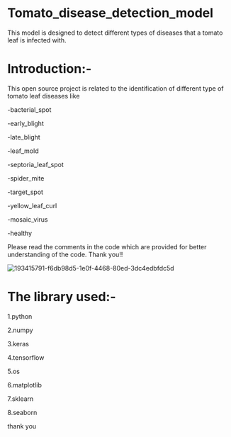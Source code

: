 # Tomato_disease_detection_model
This model is designed to detect different types of diseases that a tomato leaf is infected with.
# Introduction:-
This open source project is related to the identification of different type of tomato leaf diseases like

-bacterial_spot

-early_blight

-late_blight

-leaf_mold

-septoria_leaf_spot

-spider_mite

-target_spot

-yellow_leaf_curl

-mosaic_virus

-healthy

Please read the comments in the code which are provided for better understanding of the code. Thank you!!


![193415791-f6db98d5-1e0f-4468-80ed-3dc4edbfdc5d](https://user-images.githubusercontent.com/99068054/201120931-20c044e1-7737-4246-a369-102b15a32380.png)

# The library used:-
1.python

2.numpy

3.keras

4.tensorflow

5.os

6.matplotlib

7.sklearn

8.seaborn

thank you



